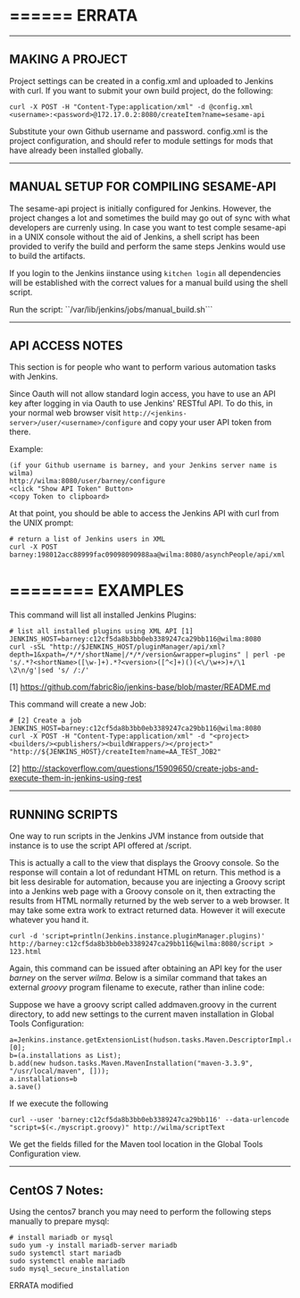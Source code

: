 ======
ERRATA
======

----------------
MAKING A PROJECT
----------------
Project settings can be created in a config.xml and uploaded to Jenkins with curl. If you want to submit your own build project, do the following:
~~~
curl -X POST -H "Content-Type:application/xml" -d @config.xml <username>:<password>@172.17.0.2:8080/createItem?name=sesame-api
~~~
Substitute your own Github username and password.
config.xml is the project configuration, and should refer to module settings for mods that have already been installed globally.

-------------------------------------
MANUAL SETUP FOR COMPILING SESAME-API
-------------------------------------
The sesame-api project is initially configured for Jenkins. However, the project changes a lot and sometimes the build may go out of sync with what developers are currenly using. In case you want to test comple sesame-api in a UNIX console without the aid of Jenkins, a shell script has been provided to verify the build and perform the same steps Jenkins would use to build the artifacts.

If you login to the Jenkins iinstance using ```kitchen login``` all dependencies will be established with the correct values for a manual build using the shell script.

Run the script: ``/var/lib/jenkins/jobs/manual_build.sh```

----------------
API ACCESS NOTES
----------------
This section is for people who want to perform various automation tasks with Jenkins.

Since Oauth will not allow standard login access, you have to use an API key after logging in via Oauth to use Jenkins' RESTful API. To do this, in your normal web browser visit ```http://<jenkins-server>/user/<username>/configure``` and copy your user API token from there.

Example:
~~~
(if your Github username is barney, and your Jenkins server name is wilma)
http://wilma:8080/user/barney/configure
<click "Show API Token" Button>
<copy Token to clipboard>
~~~

At that point, you should be able to access the Jenkins API with curl from the UNIX prompt:

~~~
# return a list of Jenkins users in XML
curl -X POST barney:198012acc88999fac09098090988aa@wilma:8080/asynchPeople/api/xml
~~~
========
EXAMPLES
========

This command will list all installed Jenkins Plugins:
~~~
# list all installed plugins using XML API [1]
JENKINS_HOST=barney:c12cf5da8b3bb0eb3389247ca29bb116@wilma:8080
curl -sSL "http://$JENKINS_HOST/pluginManager/api/xml?depth=1&xpath=/*/*/shortName|/*/*/version&wrapper=plugins" | perl -pe 's/.*?<shortName>([\w-]+).*?<version>([^<]+)()(<\/\w+>)+/\1 \2\n/g'|sed 's/ /:/'
~~~
[1] https://github.com/fabric8io/jenkins-base/blob/master/README.md


This command will create a new Job:
~~~
# [2] Create a job 
JENKINS_HOST=barney:c12cf5da8b3bb0eb3389247ca29bb116@wilma:8080
curl -X POST -H "Content-Type:application/xml" -d "<project><builders/><publishers/><buildWrappers/></project>" "http://${JENKINS_HOST}/createItem?name=AA_TEST_JOB2"
~~~
[2] http://stackoverflow.com/questions/15909650/create-jobs-and-execute-them-in-jenkins-using-rest

---------------
RUNNING SCRIPTS
---------------

One way to run scripts in the Jenkins JVM instance from outside that instance is to use the script API offered at /script. 

This is actually a call to the view that displays the Groovy console. So the response will contain a lot of redundant HTML on return. This method is a bit less desirable for automation, because you are injecting a Groovy script into a Jenkins web page with a Groovy console on it, then extracting the results from HTML normally returned by the web server to a web browser. It may take some extra work to extract returned data. However it will execute whatever you hand it.

~~~
curl -d 'script=println(Jenkins.instance.pluginManager.plugins)' http://barney:c12cf5da8b3bb0eb3389247ca29bb116@wilma:8080/script > 123.html
~~~

Again, this command can be issued after obtaining an API key for the user _barney_ on the server _wilma_.
Below is a similar command that takes an external _groovy_ program filename to execute, rather than inline code:

Suppose we have a groovy script called addmaven.groovy in the current directory, to add new settings to the current maven installation in Global Tools Configuration:
~~~
a=Jenkins.instance.getExtensionList(hudson.tasks.Maven.DescriptorImpl.class)[0];
b=(a.installations as List);
b.add(new hudson.tasks.Maven.MavenInstallation("maven-3.3.9", "/usr/local/maven", []));
a.installations=b
a.save()
~~~

If we execute the following 

~~~
curl --user 'barney:c12cf5da8b3bb0eb3389247ca29bb116' --data-urlencode "script=$(<./myscript.groovy)" http://wilma/scriptText
~~~

We get the fields filled for the Maven tool location in the Global Tools Configuration view.

---------------
CentOS 7 Notes:
---------------

Using the centos7 branch you may need to perform the following steps manually to prepare mysql:
~~~
# install mariadb or mysql
sudo yum -y install mariadb-server mariadb
sudo systemctl start mariadb
sudo systemctl enable mariadb
sudo mysql_secure_installation
~~~

ERRATA modified
